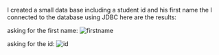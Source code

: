I created a small data base including a student id and his first name
the I connected to the database using JDBC
here are the results:

asking for the first name:
![firstname](https://user-images.githubusercontent.com/90603507/151721609-1591feba-2aae-460a-9e52-90fa6fe0d090.png)


asking for the id:
![id](https://user-images.githubusercontent.com/90603507/151721685-cf78bb59-e24a-4cdc-839b-b0dc1a7db5b0.png)
